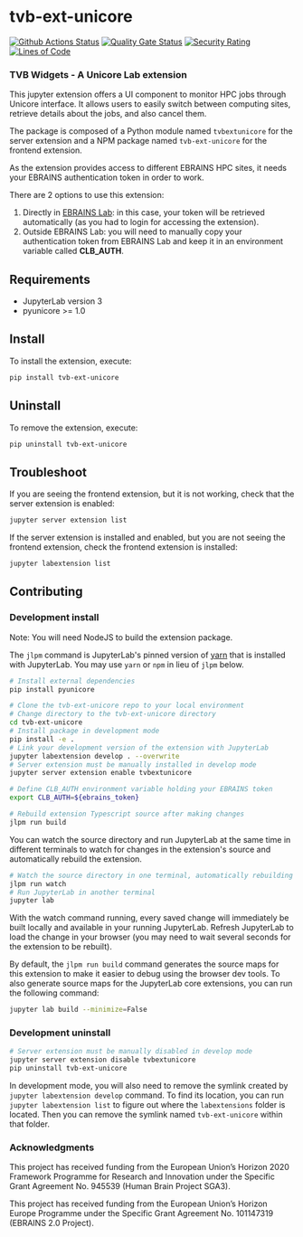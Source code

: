# tvb-ext-unicore

[![Github Actions Status](https://github.com/the-virtual-brain/tvb-ext-unicore/workflows/Build/badge.svg)](https://github.com/the-virtual-brain/tvb-ext-unicore/actions/workflows/build.yml) [![Quality Gate Status](https://sonarcloud.io/api/project_badges/measure?project=the-virtual-brain_tvb-ext-unicore&metric=alert_status)](https://sonarcloud.io/summary/new_code?id=the-virtual-brain_tvb-ext-unicore) [![Security Rating](https://sonarcloud.io/api/project_badges/measure?project=the-virtual-brain_tvb-ext-unicore&metric=security_rating)](https://sonarcloud.io/summary/new_code?id=the-virtual-brain_tvb-ext-unicore)
 [![Lines of Code](https://sonarcloud.io/api/project_badges/measure?project=the-virtual-brain_tvb-ext-unicore&metric=ncloc)](https://sonarcloud.io/summary/new_code?id=the-virtual-brain_tvb-ext-unicore)


### TVB Widgets - A Unicore Lab extension

This jupyter extension offers a UI component to monitor HPC jobs through Unicore interface. It allows users 
to easily switch between computing sites, retrieve details about the jobs, 
and also cancel them.

The package is composed of a Python module named `tvbextunicore`
for the server extension and a NPM package named `tvb-ext-unicore`
for the frontend extension.

As the extension provides access to different EBRAINS HPC sites, it needs 
your EBRAINS authentication token in order to work.

There are 2 options to use this extension:

1. Directly in [EBRAINS Lab](https://lab.ebrains.eu/): in this case, your token 
will be retrieved automatically (as you had to login for accessing the extension).
2. Outside EBRAINS Lab: you will need to manually copy your authentication token from 
EBRAINS Lab and keep it in an environment variable called **CLB_AUTH**.

## Requirements

* JupyterLab version 3
* pyunicore >= 1.0

## Install

To install the extension, execute:

```bash
pip install tvb-ext-unicore
```

## Uninstall

To remove the extension, execute:

```bash
pip uninstall tvb-ext-unicore
```


## Troubleshoot

If you are seeing the frontend extension, but it is not working, check
that the server extension is enabled:

```bash
jupyter server extension list
```

If the server extension is installed and enabled, but you are not seeing
the frontend extension, check the frontend extension is installed:

```bash
jupyter labextension list
```


## Contributing

### Development install

Note: You will need NodeJS to build the extension package.

The `jlpm` command is JupyterLab's pinned version of
[yarn](https://yarnpkg.com/) that is installed with JupyterLab. You may use
`yarn` or `npm` in lieu of `jlpm` below.

```bash
# Install external dependencies
pip install pyunicore

# Clone the tvb-ext-unicore repo to your local environment
# Change directory to the tvb-ext-unicore directory
cd tvb-ext-unicore
# Install package in development mode
pip install -e .
# Link your development version of the extension with JupyterLab
jupyter labextension develop . --overwrite
# Server extension must be manually installed in develop mode
jupyter server extension enable tvbextunicore

# Define CLB_AUTH environment variable holding your EBRAINS token
export CLB_AUTH=${ebrains_token}

# Rebuild extension Typescript source after making changes
jlpm run build
```

You can watch the source directory and run JupyterLab at the same time in different terminals to watch for changes in the extension's source and automatically rebuild the extension.

```bash
# Watch the source directory in one terminal, automatically rebuilding when needed
jlpm run watch
# Run JupyterLab in another terminal
jupyter lab
```

With the watch command running, every saved change will immediately be built locally and available in your running JupyterLab. Refresh JupyterLab to load the change in your browser (you may need to wait several seconds for the extension to be rebuilt).

By default, the `jlpm run build` command generates the source maps for this extension to make it easier to debug using the browser dev tools. To also generate source maps for the JupyterLab core extensions, you can run the following command:

```bash
jupyter lab build --minimize=False
```

### Development uninstall

```bash
# Server extension must be manually disabled in develop mode
jupyter server extension disable tvbextunicore
pip uninstall tvb-ext-unicore
```

In development mode, you will also need to remove the symlink created by `jupyter labextension develop`
command. To find its location, you can run `jupyter labextension list` to figure out where the `labextensions`
folder is located. Then you can remove the symlink named `tvb-ext-unicore` within that folder.

### Acknowledgments

This project has received funding from the European Union’s Horizon 2020 Framework Programme for Research and Innovation under the Specific Grant Agreement No. 945539 (Human Brain Project SGA3).

This project has received funding from the European Union’s Horizon Europe Programme under the Specific Grant Agreement No. 101147319 (EBRAINS 2.0 Project).